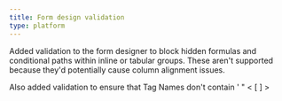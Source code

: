 ```yaml
---
title: Form design validation
type: platform
---
```


Added validation to the form designer to block hidden formulas and conditional paths within inline or tabular groups. These aren't supported because they'd potentially cause column alignment issues.

Also added validation to ensure that Tag Names don't contain &#39; &quot; &lt; [ ] &gt;